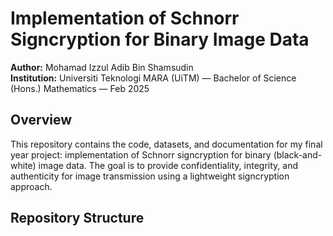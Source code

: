 # Implementation of Schnorr Signcryption for Binary Image Data

**Author:** Mohamad Izzul Adib Bin Shamsudin  
**Institution:** Universiti Teknologi MARA (UiTM) — Bachelor of Science (Hons.) Mathematics — Feb 2025

## Overview
This repository contains the code, datasets, and documentation for my final year project: implementation of Schnorr signcryption for binary (black-and-white) image data. The goal is to provide confidentiality, integrity, and authenticity for image transmission using a lightweight signcryption approach.

## Repository Structure
